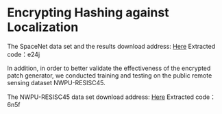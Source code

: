 # Encrypting Hashing against Localization


The SpaceNet data set and the results download address:   [Here](https://pan.baidu.com/s/1kMw8G4G7TDVca6yI1UvgeQ) Extracted code：e24j

In addition, in order to better validate the effectiveness of the encrypted patch generator, we conducted training and testing on the public remote sensing dataset NWPU-RESISC45.

The NWPU-RESISC45 data set download address:   [Here](https://pan.baidu.com/s/1d2gIQmCmW74wC5_f3aAQLQ) Extracted code：6n5f
